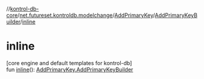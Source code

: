 //[kontrol-db-core](../../../../index.md)/[net.futureset.kontroldb.modelchange](../../index.md)/[AddPrimaryKey](../index.md)/[AddPrimaryKeyBuilder](index.md)/[inline](inline.md)

# inline

[core engine and default templates for kontrol-db]\
fun [inline](inline.md)(): [AddPrimaryKey.AddPrimaryKeyBuilder](index.md)

